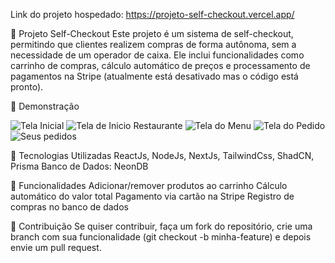 Link do projeto hospedado:
 https://projeto-self-checkout.vercel.app/

🛒 Projeto Self-Checkout
Este projeto é um sistema de self-checkout, permitindo que clientes realizem compras de forma autônoma, sem a necessidade de um operador de caixa. Ele inclui funcionalidades como carrinho de compras, cálculo automático de preços e processamento de pagamentos na Stripe (atualmente está desativado mas o código está pronto).

📸 Demonstração

![Tela Inicial](https://private-user-images.githubusercontent.com/118904613/418058184-5934e38c-97dc-4b40-b3bb-808b0ee84352.png?jwt=eyJhbGciOiJIUzI1NiIsInR5cCI6IkpXVCJ9.eyJpc3MiOiJnaXRodWIuY29tIiwiYXVkIjoicmF3LmdpdGh1YnVzZXJjb250ZW50LmNvbSIsImtleSI6ImtleTUiLCJleHAiOjE3NDA3NTMzMjAsIm5iZiI6MTc0MDc1MzAyMCwicGF0aCI6Ii8xMTg5MDQ2MTMvNDE4MDU4MTg0LTU5MzRlMzhjLTk3ZGMtNGI0MC1iM2JiLTgwOGIwZWU4NDM1Mi5wbmc_WC1BbXotQWxnb3JpdGhtPUFXUzQtSE1BQy1TSEEyNTYmWC1BbXotQ3JlZGVudGlhbD1BS0lBVkNPRFlMU0E1M1BRSzRaQSUyRjIwMjUwMjI4JTJGdXMtZWFzdC0xJTJGczMlMkZhd3M0X3JlcXVlc3QmWC1BbXotRGF0ZT0yMDI1MDIyOFQxNDMwMjBaJlgtQW16LUV4cGlyZXM9MzAwJlgtQW16LVNpZ25hdHVyZT1mMjJmYzE0ZDYyY2E0MGZjNmJhYmM4MGYyZjZiNTc4OGUyOThmODZlNWUwNmRkYTAyMzgyNTVlZmQ0NzcyYzhjJlgtQW16LVNpZ25lZEhlYWRlcnM9aG9zdCJ9.GHAgbq6N9tLg5_-l19So9TEyPLfM5xKrflFuUUQacjg)
![Tela de Inicio Restaurante](https://private-user-images.githubusercontent.com/118904613/418058214-37087af3-5622-4658-9069-9e7d2ba9f4f5.png?jwt=eyJhbGciOiJIUzI1NiIsInR5cCI6IkpXVCJ9.eyJpc3MiOiJnaXRodWIuY29tIiwiYXVkIjoicmF3LmdpdGh1YnVzZXJjb250ZW50LmNvbSIsImtleSI6ImtleTUiLCJleHAiOjE3NDA3NTMzMjAsIm5iZiI6MTc0MDc1MzAyMCwicGF0aCI6Ii8xMTg5MDQ2MTMvNDE4MDU4MjE0LTM3MDg3YWYzLTU2MjItNDY1OC05MDY5LTllN2QyYmE5ZjRmNS5wbmc_WC1BbXotQWxnb3JpdGhtPUFXUzQtSE1BQy1TSEEyNTYmWC1BbXotQ3JlZGVudGlhbD1BS0lBVkNPRFlMU0E1M1BRSzRaQSUyRjIwMjUwMjI4JTJGdXMtZWFzdC0xJTJGczMlMkZhd3M0X3JlcXVlc3QmWC1BbXotRGF0ZT0yMDI1MDIyOFQxNDMwMjBaJlgtQW16LUV4cGlyZXM9MzAwJlgtQW16LVNpZ25hdHVyZT1mYzJjMzk2ZGQxZGVmMWU4N2RiMTk2MzczMTg5NTc1OWM2MzAwM2I3NzhhYWU4OWIyY2I1NjAxYzRlNmZiOGNkJlgtQW16LVNpZ25lZEhlYWRlcnM9aG9zdCJ9.ssN1_pSUszyRnaVoJ5LBgscN9I_-wBbiwqg8OEzvG7w)
![Tela do Menu](https://private-user-images.githubusercontent.com/118904613/418058295-94612f0d-5641-4cae-9981-8be4e818a28e.png?jwt=eyJhbGciOiJIUzI1NiIsInR5cCI6IkpXVCJ9.eyJpc3MiOiJnaXRodWIuY29tIiwiYXVkIjoicmF3LmdpdGh1YnVzZXJjb250ZW50LmNvbSIsImtleSI6ImtleTUiLCJleHAiOjE3NDA3NTMzMjAsIm5iZiI6MTc0MDc1MzAyMCwicGF0aCI6Ii8xMTg5MDQ2MTMvNDE4MDU4Mjk1LTk0NjEyZjBkLTU2NDEtNGNhZS05OTgxLThiZTRlODE4YTI4ZS5wbmc_WC1BbXotQWxnb3JpdGhtPUFXUzQtSE1BQy1TSEEyNTYmWC1BbXotQ3JlZGVudGlhbD1BS0lBVkNPRFlMU0E1M1BRSzRaQSUyRjIwMjUwMjI4JTJGdXMtZWFzdC0xJTJGczMlMkZhd3M0X3JlcXVlc3QmWC1BbXotRGF0ZT0yMDI1MDIyOFQxNDMwMjBaJlgtQW16LUV4cGlyZXM9MzAwJlgtQW16LVNpZ25hdHVyZT1mNTkyMjg0NGJhNjZkNDViZDk0ZWQ4NDE4OTcwMzg4MDQzY2U2OWYxNWRiODg5ZDViMjgxOWE5YzgwOTk2YjU3JlgtQW16LVNpZ25lZEhlYWRlcnM9aG9zdCJ9.O-heiVwZcIJwjGP7G1B6M0Xr0I7jfLaa-lk8MidF16Q)
![Tela do Pedido](https://private-user-images.githubusercontent.com/118904613/418058310-a2bba3c5-81f9-4241-acd8-42f191b00e81.png?jwt=eyJhbGciOiJIUzI1NiIsInR5cCI6IkpXVCJ9.eyJpc3MiOiJnaXRodWIuY29tIiwiYXVkIjoicmF3LmdpdGh1YnVzZXJjb250ZW50LmNvbSIsImtleSI6ImtleTUiLCJleHAiOjE3NDA3NTMzMjAsIm5iZiI6MTc0MDc1MzAyMCwicGF0aCI6Ii8xMTg5MDQ2MTMvNDE4MDU4MzEwLWEyYmJhM2M1LTgxZjktNDI0MS1hY2Q4LTQyZjE5MWIwMGU4MS5wbmc_WC1BbXotQWxnb3JpdGhtPUFXUzQtSE1BQy1TSEEyNTYmWC1BbXotQ3JlZGVudGlhbD1BS0lBVkNPRFlMU0E1M1BRSzRaQSUyRjIwMjUwMjI4JTJGdXMtZWFzdC0xJTJGczMlMkZhd3M0X3JlcXVlc3QmWC1BbXotRGF0ZT0yMDI1MDIyOFQxNDMwMjBaJlgtQW16LUV4cGlyZXM9MzAwJlgtQW16LVNpZ25hdHVyZT0zNmNkZGI1YjAyZGRjNGQ4OGI1MDNjZDVkOGRlOTQ4ZTVjMWFjODRkMTliYmQ5ZWM3MmFjZGEzOTkxZTVjZmI2JlgtQW16LVNpZ25lZEhlYWRlcnM9aG9zdCJ9.0eWC3c_JXwr9MlVp-5-hHL16qcDAhrIYDAV9KtFGV1A)
![Seus pedidos](https://private-user-images.githubusercontent.com/118904613/418058321-262b4121-690e-445e-984f-d4ef21aa71f5.png?jwt=eyJhbGciOiJIUzI1NiIsInR5cCI6IkpXVCJ9.eyJpc3MiOiJnaXRodWIuY29tIiwiYXVkIjoicmF3LmdpdGh1YnVzZXJjb250ZW50LmNvbSIsImtleSI6ImtleTUiLCJleHAiOjE3NDA3NTMzMjAsIm5iZiI6MTc0MDc1MzAyMCwicGF0aCI6Ii8xMTg5MDQ2MTMvNDE4MDU4MzIxLTI2MmI0MTIxLTY5MGUtNDQ1ZS05ODRmLWQ0ZWYyMWFhNzFmNS5wbmc_WC1BbXotQWxnb3JpdGhtPUFXUzQtSE1BQy1TSEEyNTYmWC1BbXotQ3JlZGVudGlhbD1BS0lBVkNPRFlMU0E1M1BRSzRaQSUyRjIwMjUwMjI4JTJGdXMtZWFzdC0xJTJGczMlMkZhd3M0X3JlcXVlc3QmWC1BbXotRGF0ZT0yMDI1MDIyOFQxNDMwMjBaJlgtQW16LUV4cGlyZXM9MzAwJlgtQW16LVNpZ25hdHVyZT1jMjQyOTBhNGFmMzcyZjkxYmVhMzE2YTg0MjU4OGZlZjVmMTJmYzQ0ZGM2MzMyMGIzYzUxMTQ3ODMwYWI4OGQ5JlgtQW16LVNpZ25lZEhlYWRlcnM9aG9zdCJ9.mMH38yUk7v9FjpIesu9rDnWogThGUDtzRhf_NWrQYR0)

🚀 Tecnologias Utilizadas
ReactJs, NodeJs, NextJs, TailwindCss, ShadCN, Prisma
Banco de Dados: NeonDB

📌 Funcionalidades
Adicionar/remover produtos ao carrinho
Cálculo automático do valor total
Pagamento via cartão na Stripe
Registro de compras no banco de dados

🤝 Contribuição
Se quiser contribuir, faça um fork do repositório, crie uma branch com sua funcionalidade (git checkout -b minha-feature) e depois envie um pull request.

